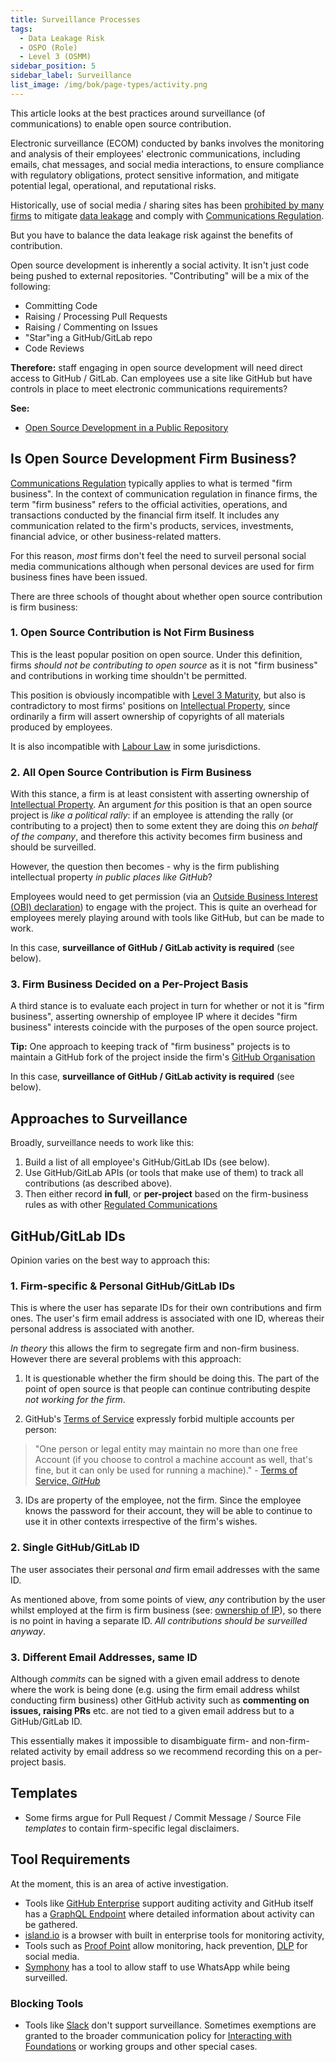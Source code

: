 ```yaml
---
title: Surveillance Processes
tags: 
  - Data Leakage Risk
  - OSPO (Role)
  - Level 3 (OSMM)
sidebar_position: 5
sidebar_label: Surveillance
list_image: /img/bok/page-types/activity.png
---
```


This article looks at the best practices around  surveillance (of communications) to enable open source contribution.

<BoxOut title="Communications" image="/img/bok/regs/communications.png" link="../../Regulations/Communication" title="Communications Regulation" linkText="Communication Regulation Details">

Electronic surveillance (ECOM) conducted by banks involves the monitoring and analysis of their employees' electronic communications, including emails, chat messages, and social media interactions, to ensure compliance with regulatory obligations, protect sensitive information, and mitigate potential legal, operational, and reputational risks.


Historically, use of social media / sharing sites has been [prohibited by many firms](../../Artifacts/DLP-Software) to mitigate [data leakage](../../Risks/Data-Leakage-Risk) and comply with [Communications Regulation](../../Regulations/Communication).  

But you have to balance the data leakage risk against the benefits of contribution.  

</BoxOut>

<BoxOut title="What Constitutes 'A Contribution'?" image="/img/bok/warning.png">

Open source development is inherently a social activity.  It isn't just code being pushed to external repositories.  "Contributing" will be a mix of the following:

- Committing Code
- Raising / Processing Pull Requests
- Raising / Commenting on Issues
- "Star"ing a GitHub/GitLab repo 
- Code Reviews

**Therefore:** staff engaging in open source development will need direct access to GitHub / GitLab.  Can employees use a site like GitHub but have controls in place to meet electronic communications requirements?


**See:**
 
  - [Open Source Development in a Public Repository](Public-Development)

</BoxOut>

## Is Open Source Development Firm Business?

[Communications Regulation](../../Regulations/Communication) typically applies to what is termed "firm business".  In the context of communication regulation in finance firms, the term "firm business" refers to the official activities, operations, and transactions conducted by the financial firm itself. It includes any communication related to the firm's products, services, investments, financial advice, or other business-related matters.

For this reason, _most_ firms don't feel the need to surveil personal social media communications although when personal devices are used for firm  business fines have been issued.  

There are three schools of thought about whether open source contribution is firm business:

### 1. Open Source Contribution is Not Firm Business

This is the least popular position on open source.  Under this definition, firms _should not be contributing to open source_ as it is not "firm business" and contributions in working time shouldn't be permitted.

This position is obviously incompatible with [Level 3 Maturity](../../OSMM/Level-3), but also is contradictory to most firms' positions on [Intellectual Property](../../Regulations/IP), since ordinarily a firm will assert ownership of copyrights of all materials produced by employees.

It is also incompatible with [Labour Law](../../Regulations/Labour) in some jurisdictions.

### 2.  All Open Source Contribution is Firm Business

With this stance, a firm is at least consistent with asserting ownership of [Intellectual Property](../../Regulations/IP).  An argument _for_ this position is that an open source project is _like a political rally_:  if an employee is attending the rally (or contributing to a project) then to some extent they are doing this _on behalf of the company_, and therefore this activity becomes firm business and should be surveilled.

However, the question then becomes - why is the firm publishing intellectual property _in public places like GitHub_?  

Employees would need to get permission (via an [Outside Business Interest (OBI) declaration](https://www.lawinsider.com/dictionary/outside-business-interests)) to engage with the project.  This is quite an overhead for employees merely playing around with tools like GitHub, but can be made to work.

In this case, **surveillance of GitHub / GitLab activity is required** (see below).

### 3.  Firm Business Decided on a Per-Project Basis

A third stance is to evaluate each project in turn for whether or not it is "firm business", asserting ownership of employee IP where it decides "firm business" interests coincide with the purposes of the open source project.

**Tip:** One approach to keeping track of "firm business" projects is to maintain a GitHub fork of the project inside the firm's [GitHub Organisation](https://docs.github.com/en/get-started/learning-about-github/types-of-github-accounts#organization-accounts)

In this case, **surveillance of GitHub / GitLab activity is required** (see below).
 
## Approaches to Surveillance

Broadly, surveillance needs to work like this:

1.  Build a list of all employee's GitHub/GitLab IDs (see below).
2.  Use GitHub/GitLab APIs (or tools that make use of them) to track all contributions (as described above). 
3.  Then either record **in full**, or **per-project** based on the firm-business rules as with other [Regulated Communications](../../Regulations/Communication)
 
## GitHub/GitLab IDs

Opinion varies on the best way to approach this:

### 1. Firm-specific & Personal GitHub/GitLab IDs

This is where the user has separate IDs for their own contributions and firm ones.  The user's firm email address is associated with one ID, whereas their personal address is associated with another.  

_In theory_ this allows the firm to segregate firm and non-firm business.  However there are several problems with this approach:

1. It is questionable whether the firm should be doing this.  The part of the point of open source is that people can continue contributing despite _not working for the firm_.

2. GitHub's [Terms of Service](https://help.github.com/en/github/site-policy/github-terms-of-service) expressly forbid multiple accounts per person:

 > "One person or legal entity may maintain no more than one free Account (if you choose to control a machine account as well, that's fine, but it can only be used for running a machine)." - [Terms of Service, _GitHub_](https://docs.github.com/en/site-policy/github-terms/github-terms-of-service)
 
3. IDs are property of the employee, not the firm.  Since the employee knows the password for their account, they will be able to continue to use it in other contexts irrespective of the firm's wishes.

### 2. Single GitHub/GitLab ID

The user associates their personal _and_ firm email addresses with the same ID.  

As mentioned above, from some points of view, _any_ contribution by the user whilst employed at the firm is firm business (see: [ownership of IP](../../Artifacts/CLAs-And-DCOs#Understanding-Copyright)), so there is no point in having a separate ID.  _All contributions should be surveilled anyway_.

### 3. Different Email Addresses, same ID

Although _commits_ can be signed with a given email address to denote where the work is being done (e.g. using the firm email address whilst conducting firm business) other GitHub activity such as **commenting on issues, raising PRs** etc. are not tied to a given email address but to a GitHub/GitLab ID.  

This essentially makes it impossible to disambiguate firm- and non-firm-related activity by email address so we recommend recording this on a per-project basis. 

## Templates

 - Some firms argue for Pull Request / Commit Message / Source File _templates_ to contain firm-specific legal disclaimers.

## Tool Requirements

At the moment, this is an area of active investigation.  

 - Tools like [GitHub Enterprise](https://github.com/enterprise) support auditing activity and GitHub itself has a [GraphQL Endpoint](https://docs.github.com/en/graphql) where detailed information about activity can be gathered.
 - [island.io](https://island.io) is a browser with built in enterprise tools for monitoring activity,
 - Tools such as [Proof Point](https://www.proofpoint.com/uk/solutions/social-media-protection-and-compliance) allow monitoring, hack prevention, [DLP](../../Artifacts/DLP-Software) for social media.  
 - [Symphony](https://symphony.com) has a tool to allow staff to use WhatsApp while being surveilled.

### Blocking Tools

 - Tools like [Slack](https://slack.comro) don't support surveillance.  Sometimes exemptions are granted to the broader communication policy for [Interacting with Foundations](../Level-4/Foundations) or working groups and other special cases.
 
 
 